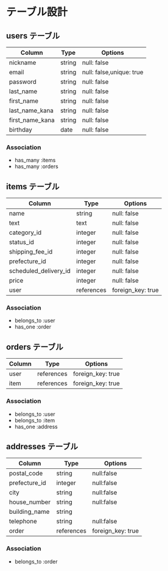 # テーブル設計

## users テーブル

| Column                      | Type        | Options                  |
| --------------------------- | ----------- | ------------------------ |
| nickname                  	| string     	| null: false           	 |
| email                     	| string     	| null: false,unique: true |
| password                  	| string     	| null: false              |
| last_name                 	| string     	| null: false              |
| first_name                	| string     	| null: false              |
| last_name_kana            	| string     	| null: false              |
| first_name_kana           	| string     	| null: false              |
| birthday                  	| date       	| null: false              |

### Association

- has_many :items
- has_many :orders

## items テーブル

| Column                      | Type        | Options             |
| --------------------------- | ----------- | ------------------- |
| name                      	| string     	| null: false       	|
| text                      	| text       	| null: false       	|
| category_id                	| integer    	| null: false       	|
| status_id                 	| integer    	| null: false       	|
| shipping_fee_id            	| integer    	| null: false       	|
| prefecture_id             	| integer    	| null: false       	|
| scheduled_delivery_id     	| integer    	| null: false       	|
| price                     	| integer    	| null: false       	|
| user                      	| references 	| foreign_key: true 	|

### Association

- belongs_to :user
- has_one :order

## orders テーブル

| Column                      | Type        | Options             |
| --------------------------- | ----------- | ------------------- |
| user                      	| references 	| foreign_key: true 	|
| item                      	| references 	| foreign_key: true 	|

### Association

- belongs_to :user
- belongs_to :item
- has_one :address

## addresses テーブル

| Column                      | Type        | Options             |
| --------------------------- | ----------- | ------------------- |
| postal_code               	| string    	| null:false        	|
| prefecture_id              	| integer    	| null:false        	|
| city                      	| string     	| null:false        	|
| house_number              	| string     	| null:false        	|
| building_name             	| string     	|                   	|
| telephone                 	| string     	| null:false        	|
| order                     	| references 	| foreign_key: true 	|

### Association

- belongs_to :order